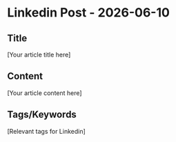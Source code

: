 # Linkedin Post - 2026-06-10

## Title
[Your article title here]

## Content
[Your article content here]

## Tags/Keywords
[Relevant tags for Linkedin]
